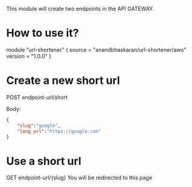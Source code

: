 This module will create two endpoints in the API GATEWAY.

# How to use it?
module "url-shortener" {
  source  = "anandbhaskaran/url-shortener/aws"
  version = "1.0.0"
}

# Create a new short url
POST endpoint-url/short

Body:
```json
{
    "slug":"google",
    "long_url":"https://google.com"
}
```

# Use a short url
GET endpoint-url/{slug}
You will be redirected to this page